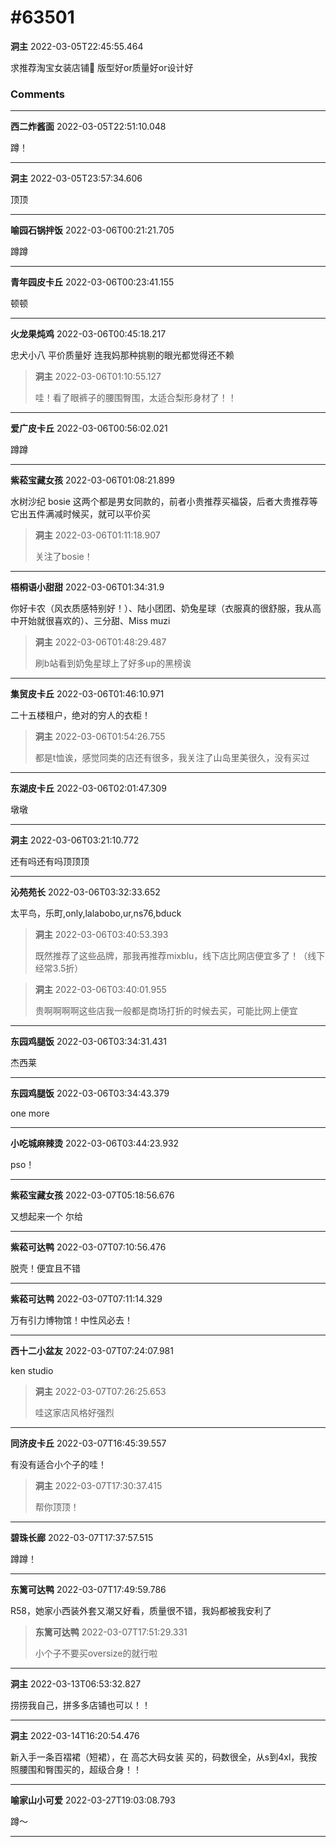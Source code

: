# #63501

**洞主** 2022-03-05T22:45:55.464

求推荐淘宝女装店铺👀
版型好or质量好or设计好

### Comments

---

**西二炸酱面** 2022-03-05T22:51:10.048

蹲！

---

**洞主** 2022-03-05T23:57:34.606

顶顶

---

**喻园石锅拌饭** 2022-03-06T00:21:21.705

蹲蹲

---

**青年园皮卡丘** 2022-03-06T00:23:41.155

顿顿

---

**火龙果炖鸡** 2022-03-06T00:45:18.217

忠犬小八 平价质量好 连我妈那种挑剔的眼光都觉得还不赖

> **洞主** 2022-03-06T01:10:55.127
> 
> 哇！看了眼裤子的腰围臀围，太适合梨形身材了！！


---

**爱广皮卡丘** 2022-03-06T00:56:02.021

蹲蹲

---

**紫菘宝藏女孩** 2022-03-06T01:08:21.899

水树沙纪 bosie
这两个都是男女同款的，前者小贵推荐买福袋，后者大贵推荐等它出五件满减时候买，就可以平价买

> **洞主** 2022-03-06T01:11:18.907
> 
> 关注了bosie！


---

**梧桐语小甜甜** 2022-03-06T01:34:31.9

你好卡农（风衣质感特别好！）、陆小团团、奶兔星球（衣服真的很舒服，我从高中开始就很喜欢的）、三分甜、Miss muzi

> **洞主** 2022-03-06T01:48:29.487
> 
> 刷b站看到奶兔星球上了好多up的黑榜诶


---

**集贸皮卡丘** 2022-03-06T01:46:10.971

二十五楼租户，绝对的穷人的衣柜！

> **洞主** 2022-03-06T01:54:26.755
> 
> 都是t恤诶，感觉同类的店还有很多，我关注了山岛里美很久，没有买过


---

**东湖皮卡丘** 2022-03-06T02:01:47.309

墩墩

---

**洞主** 2022-03-06T03:21:10.772

还有吗还有吗顶顶顶

---

**沁苑苑长** 2022-03-06T03:32:33.652

太平鸟，乐町,only,lalabobo,ur,ns76,bduck

> **洞主** 2022-03-06T03:40:53.393
> 
> 既然推荐了这些品牌，那我再推荐mixblu，线下店比网店便宜多了！（线下经常3.5折）


> **洞主** 2022-03-06T03:40:01.955
> 
> 贵啊啊啊啊这些店我一般都是商场打折的时候去买，可能比网上便宜


---

**东园鸡腿饭** 2022-03-06T03:34:31.431

杰西莱

---

**东园鸡腿饭** 2022-03-06T03:34:43.379

one more

---

**小吃城麻辣烫** 2022-03-06T03:44:23.932

pso！

---

**紫菘宝藏女孩** 2022-03-07T05:18:56.676

又想起来一个 尔给

---

**紫菘可达鸭** 2022-03-07T07:10:56.476

脱壳！便宜且不错

---

**紫菘可达鸭** 2022-03-07T07:11:14.329

万有引力博物馆！中性风必去！

---

**西十二小盆友** 2022-03-07T07:24:07.981

ken studio

> **洞主** 2022-03-07T07:26:25.653
> 
> 哇这家店风格好强烈


---

**同济皮卡丘** 2022-03-07T16:45:39.557

有没有适合小个子的哇！

> **洞主** 2022-03-07T17:30:37.415
> 
> 帮你顶顶！


---

**碧珠长廊** 2022-03-07T17:37:57.515

蹲蹲！

---

**东篱可达鸭** 2022-03-07T17:49:59.786

R58，她家小西装外套又潮又好看，质量很不错，我妈都被我安利了

> **东篱可达鸭** 2022-03-07T17:51:29.331
> 
> 小个子不要买oversize的就行啦


---

**洞主** 2022-03-13T06:53:32.827

捞捞我自己，拼多多店铺也可以！！

---

**洞主** 2022-03-14T16:20:54.476

新入手一条百褶裙（短裙），在 高芯大码女装 买的，码数很全，从s到4xl，我按照腰围和臀围买的，超级合身！！

---

**喻家山小可爱** 2022-03-27T19:03:08.793

蹲～

---

